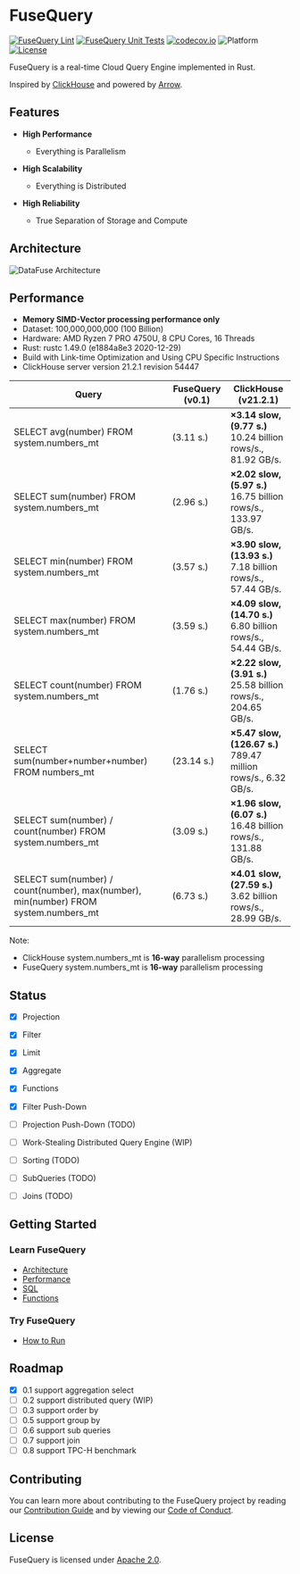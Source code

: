 # FuseQuery
[![FuseQuery Lint](https://github.com/datafuselabs/fuse-query/actions/workflows/fusequery-lint.yml/badge.svg)](https://github.com/datafuselabs/fuse-query/actions/workflows/fusequery-lint.yml)
[![FuseQuery Unit Tests](https://github.com/datafuselabs/fuse-query/actions/workflows/fusequery-unit-tests.yml/badge.svg)](https://github.com/datafuselabs/fuse-query/actions/workflows/fusequery-unit-tests.yml)
[![codecov.io](https://codecov.io/gh/datafuselabs/fuse-query/graphs/badge.svg)](https://codecov.io/gh/datafuselabs/fuse-query/branch/master)
![Platform](https://img.shields.io/badge/Platform-Linux,%20ARM,%20OS%20X,%20Windows-green.svg?style=flat)
[![License](https://img.shields.io/badge/License-Apache%202.0-blue.svg)](https://opensource.org/licenses/Apache-2.0)


FuseQuery is a real-time Cloud Query Engine implemented in Rust.

Inspired by [ClickHouse](https://github.com/ClickHouse/ClickHouse) and powered by [Arrow](https://github.com/apache/arrow).

## Features

* **High Performance** 
  - Everything is Parallelism
  
* **High Scalability**
  - Everything is Distributed
  
* **High Reliability**
  - True Separation of Storage and Compute

## Architecture

![DataFuse Architecture](https://datafuse-1253727613.cos.ap-hongkong.myqcloud.com/datafuse.svg)

## Performance

* **Memory SIMD-Vector processing performance only**
* Dataset: 100,000,000,000 (100 Billion)
* Hardware: AMD Ryzen 7 PRO 4750U, 8 CPU Cores, 16 Threads
* Rust: rustc 1.49.0 (e1884a8e3 2020-12-29)
* Build with Link-time Optimization and Using CPU Specific Instructions
* ClickHouse server version 21.2.1 revision 54447

|Query |FuseQuery (v0.1)| ClickHouse (v21.2.1)|
|-------------------------------|---------------| ----|
|SELECT avg(number) FROM system.numbers_mt | (3.11 s.)| **×3.14 slow, (9.77 s.)** <br /> 10.24 billion rows/s., 81.92 GB/s.|
|SELECT sum(number) FROM system.numbers_mt | (2.96 s.)| **×2.02 slow, (5.97 s.)** <br /> 16.75 billion rows/s., 133.97 GB/s.|
|SELECT min(number) FROM system.numbers_mt | (3.57 s.)| **×3.90 slow, (13.93 s.)** <br /> 7.18 billion rows/s., 57.44 GB/s.|
|SELECT max(number) FROM system.numbers_mt | (3.59 s.)| **×4.09 slow, (14.70 s.)** <br /> 6.80 billion rows/s., 54.44 GB/s.|
|SELECT count(number) FROM system.numbers_mt | (1.76 s.)| **×2.22 slow, (3.91 s.)** <br /> 25.58 billion rows/s., 204.65 GB/s.|
|SELECT sum(number+number+number) FROM numbers_mt | (23.14 s.)|**×5.47 slow, (126.67 s.)** <br /> 789.47 million rows/s., 6.32 GB/s.|
|SELECT sum(number) / count(number) FROM system.numbers_mt | (3.09 s.) | **×1.96 slow, (6.07 s.)** <br /> 16.48 billion rows/s., 131.88 GB/s.|
|SELECT sum(number) / count(number), max(number), min(number) FROM system.numbers_mt |(6.73 s.)| **×4.01 slow, (27.59 s.)** <br /> 3.62 billion rows/s., 28.99 GB/s.|

Note:
* ClickHouse system.numbers_mt is <b>16-way</b> parallelism processing
* FuseQuery system.numbers_mt is <b>16-way</b> parallelism processing

## Status

- [x] Projection
- [x] Filter
- [x] Limit
- [x] Aggregate
- [x] Functions
- [x] Filter Push-Down
- [ ] Projection Push-Down (TODO)
- [ ] Work-Stealing Distributed Query Engine (WIP)
- [ ] Sorting (TODO)
- [ ] SubQueries (TODO)
- [ ] Joins (TODO)


## Getting Started

### Learn FuseQuery
* [Architecture](docs/overview/architecture.md)
* [Performance](docs/overview/performance.md)
* [SQL](docs/sqlstatement/)
* [Functions](docs/functions/)

### Try FuseQuery
* [How to Run](docs/overview/building-and-running.md)

## Roadmap

- [x] 0.1 support aggregation select
- [ ] 0.2 support distributed query (WIP)
- [ ] 0.3 support order by
- [ ] 0.5 support group by
- [ ] 0.6 support sub queries
- [ ] 0.7 support join
- [ ] 0.8 support TPC-H benchmark

## Contributing

You can learn more about contributing to the FuseQuery project by reading our [Contribution Guide](docs/development/contributing.md) and by viewing our [Code of Conduct](docs/policies/code-of-conduct.md).

## License

FuseQuery is licensed under [Apache 2.0](LICENSE).
